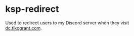 # ksp-redirect
Used to redirect users to my Discord server when they visit [dc.tikogrant.com](https://dc.tikogrant.com).
